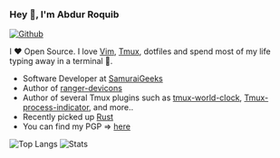 ### Hey 👋, I'm Abdur Roquib

[![Github](https://img.shields.io/github/followers/roquib?label=Follow&style=social)](https://github.com/roquib)

I ❤ Open Source. I love [Vim](https://www.vim.org/), [Tmux](https://github.com/tmux/tmux), dotfiles and spend most of my life typing away in a terminal 🙈.

* Software Developer at [SamuraiGeeks](https://github.com/hacker0x01)
* Author of [ranger-devicons](https://github.com/alexanderjeurissen/ranger_devicons)
* Author of several Tmux plugins such as [tmux-world-clock](https://github.com/alexanderjeurissen/tmux-world-clock), [Tmux-process-indicator](https://github.com/alexanderjeurissen/tmux-process-indicator), and more..
* Recently picked up [Rust](https://rustlang.org)
* You can find my PGP => [here](https://keybase.io/alexanderjeuriss#show-public)

![Top Langs](https://github-readme-stats.vercel.app/api/top-langs/?username=roquib&hide=php,java,html,markdown)
![Stats](https://github-readme-stats.vercel.app/api?username=roquib&show_icons=true&count_private=true&line_height=40)
